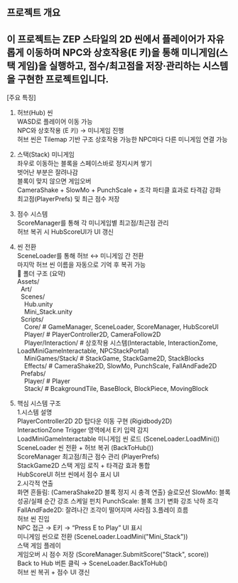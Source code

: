 프로젝트 개요
-------------------------------------------------------------------------------------------------
이 프로젝트는 ZEP 스타일의 2D 씬에서
플레이어가 자유롭게 이동하며 NPC와 상호작용(E 키)을 통해
미니게임(스택 게임)을 실행하고, 점수/최고점을 저장·관리하는 시스템을 구현한 프로젝트입니다.
-------------------------------------------------------------------------------------------------
[주요 특징]
1. 허브(Hub) 씬<br/>
WASD로 플레이어 이동 가능<br>
NPC와 상호작용 (E 키) → 미니게임 진행<br>
허브 씬은 Tilemap 기반 구조
상호작용 가능한 NPC마다 다른 미니게임 연결 가능<br>
2. 스택(Stack) 미니게임<br/>
좌우로 이동하는 블록을 스페이스바로 정지시켜 쌓기<br>
벗어난 부분은 잘려나감<br>
블록이 맞지 않으면 게임오버<br>
CameraShake + SlowMo + PunchScale + 조각 파티클 효과로 타격감 강화<br>
최고점(PlayerPrefs) 및 최근 점수 저장<br>
3. 점수 시스템<br/>
ScoreManager를 통해 각 미니게임별 최고점/최근점 관리<br>
허브 복귀 시 HubScoreUI가 UI 갱신<br>
4. 씬 전환<br/>
SceneLoader를 통해 허브 ↔ 미니게임 간 전환<br>
마지막 허브 씬 이름을 자동으로 기억 후 복귀 가능<br>
📁 폴더 구조 (요약) <br/>
Assets/ <br>
&nbsp;&nbsp;Art/<br>
&nbsp;&nbsp;Scenes/ <br>
&nbsp;&nbsp;&nbsp;&nbsp;Hub.unity <br>
&nbsp;&nbsp;&nbsp;&nbsp;Mini_Stack.unity <br>
&nbsp;&nbsp;Scripts/ <br>
&nbsp;&nbsp;&nbsp;&nbsp;Core/           # GameManager, SceneLoader, ScoreManager, HubScoreUI <br>
&nbsp;&nbsp;&nbsp;&nbsp;Player/         # PlayerController2D, CameraFollow2D <br>
&nbsp;&nbsp;&nbsp;&nbsp;Player/Interaction/  # 상호작용 시스템(Interactable, InteractionZome, LoadMiniGameInteractable, NPCStackPortal) <br>
&nbsp;&nbsp;&nbsp;&nbsp;MiniGames/Stack/     # StackGame, StackGame2D, StackBlocks <br>
&nbsp;&nbsp;&nbsp;&nbsp;Effects/        # CameraShake2D, SlowMo, PunchScale, FallAndFade2D <br>
&nbsp;&nbsp;Prefabs/ <br>
&nbsp;&nbsp;&nbsp;&nbsp;Player/         # Player<br>
&nbsp;&nbsp;&nbsp;&nbsp;Stack/          # BcakgroundTile, BaseBlock, BlockPiece, MovingBlock<br>

5. 핵심 시스템 구조<br>
1.시스템	설명<br/>
PlayerController2D	2D 탑다운 이동 구현 (Rigidbody2D)<br>
InteractionZone	Trigger 영역에서 E키 입력 감지<br>
LoadMiniGameInteractable	미니게임 씬 로드 (SceneLoader.LoadMini())<br>
SceneLoader	씬 전환 + 허브 복귀 (BackToHub())<br>
ScoreManager	최고점/최근 점수 관리 (PlayerPrefs)<br>
StackGame2D	스택 게임 로직 + 타격감 효과 통합<br>
HubScoreUI	허브 씬에서 점수 표시 UI<br>
2.시각적 연출<br/>
화면 흔들림: 	(CameraShake2D	블록 정지 시 충격 연출}
슬로모션	SlowMo: 	블록 성공/실패 순간 강조
스케일 펀치 PunchScale:  	블록 크기 변화 강조
낙하 조각	FallAndFade2D:  	잘려나간 조각이 떨어지며 사라짐
3.플레이 흐름<br/>
허브 씬 진입<br>
NPC 접근 → E키 → “Press E to Play” UI 표시<br>
미니게임 씬으로 전환 (SceneLoader.LoadMini("Mini_Stack"))<br>
스택 게임 플레이<br>
게임오버 시 점수 저장 (ScoreManager.SubmitScore("Stack", score))<br>
Back to Hub 버튼 클릭 → SceneLoader.BackToHub()<br>
허브 씬 복귀 + 점수 UI 갱신<br>
